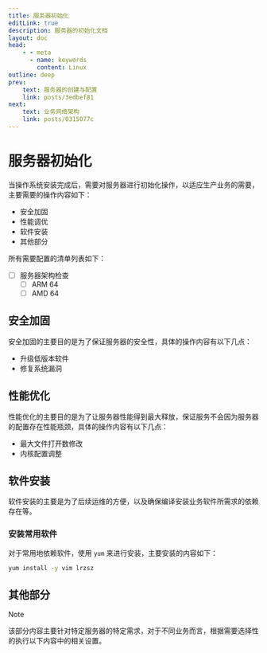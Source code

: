 ```yaml
---
title: 服务器初始化
editLink: true
description: 服务器的初始化文档
layout: doc
head:
    - - meta
      - name: keywords
        content: Linux
outline: deep
prev:
    text: 服务器的创建与配置
    link: posts/3edbef81
next:
    text: 业务网络架构
    link: posts/0315077c
---
```


# 服务器初始化

当操作系统安装完成后，需要对服务器进行初始化操作，以适应生产业务的需要，主要需要的操作内容如下：

- 安全加固
- 性能调优
- 软件安装
- 其他部分

所有需要配置的清单列表如下：

- [ ] 服务器架构检查
  - [ ] ARM 64
  - [ ] AMD 64

## 安全加固

安全加固的主要目的是为了保证服务器的安全性，具体的操作内容有以下几点：

- 升级低版本软件
- 修复系统漏洞

## 性能优化

性能优化的主要目的是为了让服务器性能得到最大释放，保证服务不会因为服务器的配置存在性能瓶颈，具体的操作内容有以下几点：

- 最大文件打开数修改
- 内核配置调整

## 软件安装

软件安装的主要是为了后续运维的方便，以及确保编译安装业务软件所需求的依赖存在等。

### 安装常用软件

对于常用地依赖软件，使用 `yum` 来进行安装，主要安装的内容如下：

```bash
yum install -y vim lrzsz
```

## 其他部分

> [!NOTE]
> 该部分内容主要针对特定服务器的特定需求，对于不同业务而言，根据需要选择性的执行以下内容中的相关设置。